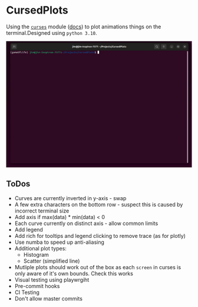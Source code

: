 # CursedPlots

Using the [`curses`](https://docs.python.org/3/howto/curses.html) module ([docs](https://docs.python.org/3/library/curses.html)) to plot animations things on the terminal.Designed using `python 3.10`.

![Example plotting animation](curves.gif)

## ToDos

* Curves are currently inverted in y-axis - swap
* A few extra characters on the bottom row - suspect this is caused by incorrect terminal size
* Add axis if max(data) * min(data) < 0
* Each curve currently on distinct axis - allow common limits
* Add legend
* Add rich for tooltips and legend clicking to remove trace (as for plotly)
* Use numba to speed up anti-aliasing
* Additional plot types:
    * Histogram
    * Scatter (simplified line)
* Mutliple plots should work out of the box as each `screen` in curses is only aware of it's own bounds. Check this works
* Visual testing using playwrgiht
* Pre-commit hooks
* CI Testing
* Don't allow master commits